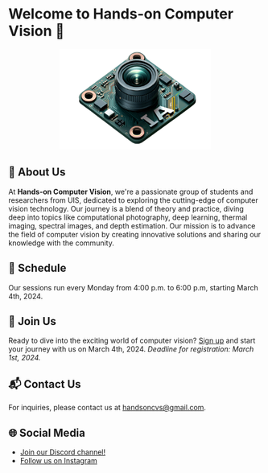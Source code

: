 # Welcome to Hands-on Computer Vision 👋

<p align="center">
  <img src="../logo.png" alt="Descripción alternativa de la imagen"  width="300" height="200">
</p>

## 🚀 About Us
At **Hands-on Computer Vision**, we're a passionate group of students and researchers from UIS, dedicated to exploring the cutting-edge of computer vision technology. Our journey is a blend of theory and practice, diving deep into topics like computational photography, deep learning, thermal imaging, spectral images, and depth estimation. Our mission is to advance the field of computer vision by creating innovative solutions and sharing our knowledge with the community.

## 📅 Schedule
Our sessions run every Monday from 4:00 p.m. to 6:00 p.m, starting March 4th, 2024.

## 🙌 Join Us
Ready to dive into the exciting world of computer vision? [Sign up]([registration_link](https://semillerocv.github.io/)) and start your journey with us on March 4th, 2024. *Deadline for registration: March 1st, 2024.*

## 📬 Contact Us
For inquiries, please contact us at handsoncvs@gmail.com.

## 🌐 Social Media
- [Join our Discord channel!](https://discord.gg/MkCpdsHZzJ)
- [Follow us on Instagram](https://www.instagram.com/handsoncv/)

